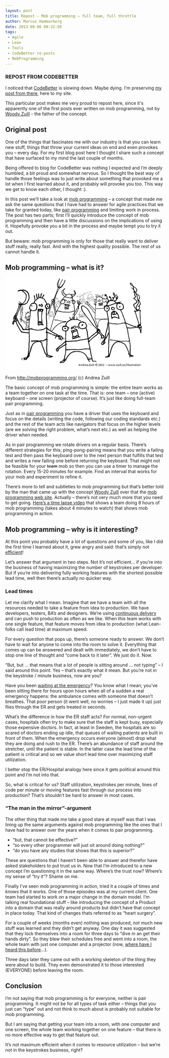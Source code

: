 ```yaml
---
layout: post
title: Repost - Mob programming – full team, full throttle
author: Marcus Hammarberg
date: 2013-08-06 08:32:58
tags:
 - Agile
 - Lean
 - Tools
 - CodeBetter re-posts
 - MobProgramming
---
```


### REPOST FROM CODEBETTER

I noticed that [CodeBetter](http://codebetter.com/marcushammarberg/) is slowing down. Maybe dying. I'm preserving [my post from there](http://codebetter.com/marcushammarberg/2013/08/06/mob-programming/), here to my site.

This particular post makes me very proud to repost here, since it's apparently one of the first posts ever written on mob programming, not by [Woody Zuill](https://twitter.com/WoodyZuill) - the father of the concept.

## Original post

One of the things that fascinates me with our industry is that you can learn new stuff, things that throw your current ideas on end and even provokes you – every day. For my first blog post here I thought I share such a concept that have surfaced to my mind the last couple of months.

Being offered to blog for CodeBetter was nothing I expected and I’m deeply humbled, a bit proud and somewhat nervous. So I thought the best way of handle those feelings was to just write about something that provoked me a lot when I first learned about it, and probably will provoke you too. This way we get to know each other, I thought :).

In this post we’ll take a look at [mob programming](http://mobprogramming.org/) – a concept that made me ask the same questions that I have had to answer for agile practices that we take for granted today, like [pair programming](http://codebetter.com/gregyoung/2013/07/18/pair-programming/) and limiting work in process. The post has two parts; first I’ll quickly introduce the concept of mob programming and then have a little discussions on the implications of using it. Hopefully provoke you a bit in the process and maybe tempt you to try it out.

But beware: mob programming is only for those that really want to deliver stuff really, really fast. And with the highest quality possible. The rest of us cannot handle it.

<!-- excerpt-end -->

## Mob programming – what is it?

![Mob Programming](/img/MobProgramming_A_Rich_Tradition.png)

From <http://mobprogramming.org/> (c) Andrea Zuill

The basic concept of mob programming is simple: the entire team works as a team together on one task at the time. That is: one team – one (active) keyboard – one screen (projector of course). It’s just like doing full-team pair programming.

Just as in [pair programming](http://en.wikipedia.org/wiki/Pair_programming) you have a driver that uses the keyboard and focus on the details (writing the code, following our coding standards etc.) and the rest of the team acts like navigators that focus on the higher levels (are we solving the right problem, what’s next etc.) as well as helping the driver when needed.

As in pair programming we rotate drivers on a regular basis. There’s different strategies for this; ping-pong-pairing means that you write a failing test and then pass the keyboard over to the next person that fulfills that test and writes a new failing one before returning the keyboard. That might not be feasible for your ~~team~~ mob so then you can use a timer to manage the rotation. Every 15-20 minutes for example. Find an interval that works for your mob and experiment to refine it.

There’s  more to tell and subtleties to mob programming but that’s better told by the man that came up with the concept [Woody Zuill](http://twitter.com/WoodyZuill) over that the [mob programming web site](http://mobprogramming.org/). Actually – there’s not very much more that you need to get going. [Here’s a time lapse video](http://youtu.be/p_pvslS4gEI) that shows a team doing 8 hours of mob programming (takes about 4 minutes to watch) that shows mob programming in action.

## Mob programming – why is it interesting?

At this point you probably have a lot of questions and some of you, like I did the first time I learned about it, grew angry and said: that’s simply not [efficient](http://www.dailyblogtips.com/effective-vs-efficient-difference/)!

Let’s answer that argument in two steps. Not it’s not efficient… if you’re into the business of having maximizing the number of keystrokes per developer. But if you’re into delivering fully working features with the shortest possible lead time, well then there’s actually no quicker way.

### Lead times

Let me clarify what I mean. Imagine that we have a team with all the resources needed to take a feature from idea to production. We have developers, testers, BA’s and designers. We’re using [continuous delivery](http://en.wikipedia.org/wiki/Continuous_delivery) and can push to production as often as we like. When this team works with one single feature, that feature moves from idea to production (what Lean-folks call lead time) at maximum speed.

For every question that pops up, there’s someone ready to answer. We don’t have to wait for anyone to come into the room to solve it. Everything that comes up can be answered and dealt with immediately, we don’t have to stop one line of thought and “come back to it later”. We just do it. Now.

“But, but … that means that a lot of people is sitting around … not typing” – I said around this point. Yes – that’s exactly what it mean. But you’re not in the keystroke / minute business, now are you?

Have you been [waiting at the emergency](https://www.marcusoft.net/2013/02/suggested-visualization-for-sachsska.html)? You know what I mean; you’ve been sitting there for hours upon hours when all of a sudden a real emergency happens: the ambulance comes with someone that doesn’t breathes. That poor person (it went well, no worries – I just made it up) just flies through the ER and gets treated in seconds.

What’s the difference in how the ER staff acts? For normal, non-urgent cases, hospitals often try to make sure that the staff is kept busy, especially those expensive doctors. In fact, at least in Sweden, the hospitals are so scared of doctors ending up idle, that queues of waiting patients are built in front of them. When the emergency occurs everyone (almost) drop what they are doing and rush to the ER. There’s an abundance of staff around the stretcher, until the patient is stable. In the latter case the lead time of the patient is critical and so we value short lead time over maximizing staff utilization.

I better stop the ER/Hospital analogy here since it gets political around this point and I’m not into that.

So, what is critical for us? Staff utilization, keystrokes per minute, lines of code per minute or moving features fast through our process into production? That’s shouldn’t be hard to answer in most cases.

### “The man in the mirror”-argument

The other thing that made me take a good stare at myself was that I was lining up the same arguments against mob programming like the ones that I have had to answer over the years when it comes to pair programming.

- “but, that cannot be effective?”
- “so every other programmer will just sit around doing nothing?”
- “do you have any studies that shows that this is superior?”

These are questions that I haven’t been able to answer and therefor have asked stakeholders to put trust us in. Now that I’m introduced to a new concept I’m questioning it in the same way. Where’s the trust now? Where’s my sense of “try it”? Shame on me.

Finally I’ve seen mob programming in action, tried it a couple of times and *knows* that it works. One of those episodes was at my current client. One team had started to work on a major change in the domain model. I’m talking real foundational stuff – like introducing the concept of a Product into a domain that was really around products but didn’t have that concept in place today. That kind of changes thats referred to as “heart surgery”.

For a couple of weeks (months even) nothing was produced, not much new stuff was learned and they didn’t get anyway. One day it was suggested that they lock themselves into a room for three days to “dive in an get their hands dirty”. So they blew their schedules free and went into a room, the whole team with just one computer and a projector (now, [where have I heard this before](http://mobprogramming.org/)…).

Three days later they came out with a working skeleton of the thing they were about to build. They even demonstrated it to those interested (EVERYONE) before leaving the room.

## Conclusion

I’m not saying that mob programming is for everyone, neither is pair programming. It might not be for all types of task either – things that you just can “type” out and not think to much about is probably not suitable for mob programming.

But I am saying that getting your team into a room, with one computer and one screen, the whole team working together on one feature – that there is no more effective way to get that feature out.

It’s not maximum efficient when it comes to resource utilization – but we’re not in the keystrokes business, right?
